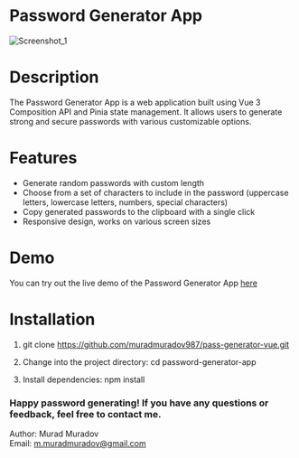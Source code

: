 #  Password Generator App
![Screenshot_1](https://github.com/muradmuradov987/pass-generator-vue/assets/69755315/72ff7665-e031-4462-9f17-ba8aadf91798)


# Description
The Password Generator App is a web application built using Vue 3 Composition API and Pinia state management. It allows users to generate strong and secure passwords with various customizable options.

# Features

* Generate random passwords with custom length
* Choose from a set of characters to include in the password (uppercase letters, lowercase letters, numbers, special characters)
* Copy generated passwords to the clipboard with a single click
* Responsive design, works on various screen sizes



# Demo
You can try out the live demo of the Password Generator App [here](https://pass-generator-vue.netlify.app) <br />

# Installation
1. git clone
https://github.com/muradmuradov987/pass-generator-vue.git

2. Change into the project directory:
cd password-generator-app

3. Install dependencies:
npm install


### Happy password generating! If you have any questions or feedback, feel free to contact me.

Author: Murad Muradov <br />
Email: m.muradmuradov@gmail.com
